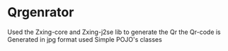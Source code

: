# Qrgenrator
Used the Zxing-core and Zxing-j2se lib to generate the Qr the Qr-code is Generated in jpg format used Simple POJO's classes
